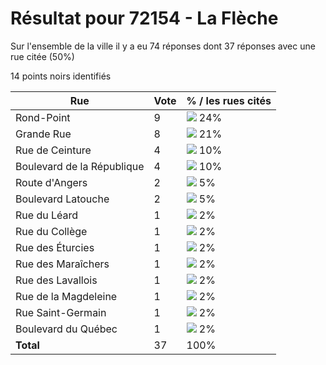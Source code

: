 # Résultat pour 72154 - La Flèche

Sur l'ensemble de la ville il y a eu 74 réponses dont 37 réponses avec une rue citée (50%)

14 points noirs identifiés

| Rue | Vote | % / les rues cités|
|-----|------|-------------------|
| Rond-Point | 9 | <img src="../../img/bar_24.gif" />&nbsp;24%|
| Grande Rue | 8 | <img src="../../img/bar_21.gif" />&nbsp;21%|
| Rue de Ceinture | 4 | <img src="../../img/bar_10.gif" />&nbsp;10%|
| Boulevard de la République | 4 | <img src="../../img/bar_10.gif" />&nbsp;10%|
| Route d'Angers | 2 | <img src="../../img/bar_5.gif" />&nbsp;5%|
| Boulevard Latouche | 2 | <img src="../../img/bar_5.gif" />&nbsp;5%|
| Rue du Léard | 1 | <img src="../../img/bar_2.gif" />&nbsp;2%|
| Rue du Collège | 1 | <img src="../../img/bar_2.gif" />&nbsp;2%|
| Rue des Éturcies | 1 | <img src="../../img/bar_2.gif" />&nbsp;2%|
| Rue des Maraîchers | 1 | <img src="../../img/bar_2.gif" />&nbsp;2%|
| Rue des Lavallois | 1 | <img src="../../img/bar_2.gif" />&nbsp;2%|
| Rue de la Magdeleine | 1 | <img src="../../img/bar_2.gif" />&nbsp;2%|
| Rue Saint-Germain | 1 | <img src="../../img/bar_2.gif" />&nbsp;2%|
| Boulevard du Québec | 1 | <img src="../../img/bar_2.gif" />&nbsp;2%|
| **Total** | 37 | 100%|
